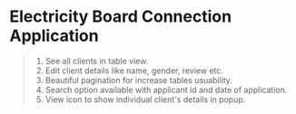 # Electricity Board Connection Application

> 1. See all clients in table view.
> 2. Edit client details like name, gender, review etc.
> 3. Beautiful pagination for increase tables usuability.
> 4. Search option available with applicant id and date of application.
> 5. View icon to show individual client's details in popup.
